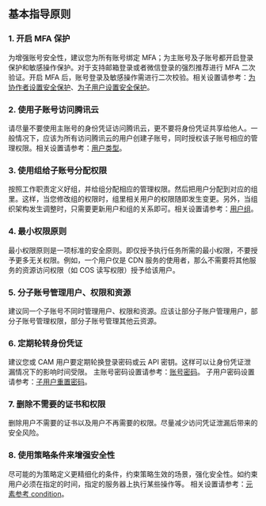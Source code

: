 ## 基本指导原则

### 1. 开启 MFA 保护

为增强账号安全性，建议您为所有账号绑定 MFA；为主账号及子账号都开启登录保护和敏感操作保护。对于支持邮箱登录或者微信登录的强烈推荐进行 MFA 二次验证。开启 MFA 后，账号登录及敏感操作需进行二次校验。相关设置请参考：[为协作者设置安全保护](https://cloud.tencent.com/document/product/598/36626)、[为子用户设置安全保护](https://cloud.tencent.com/document/product/598/36383)。

### 2. 使用子账号访问腾讯云

请尽量不要使用主账号的身份凭证访问腾讯云，更不要将身份凭证共享给他人。一般情况下，应该为所有访问腾讯云的用户创建子账号，同时授权该子账号相应的管理权限。相关设置请参考：[用户类型](https://cloud.tencent.com/document/product/598/13665)。

### 3. 使用组给子账号分配权限

按照工作职责定义好组，并给组分配相应的管理权限。然后把用户分配到对应的组里。这样，当您修改组的权限时，组里相关用户的权限随即发生变更。另外，当组织架构发生调整时，只需要更新用户和组的关系即可。相关设置请参考：[用户组](https://cloud.tencent.com/document/product/598/14985)。

### 4. 最小权限原则

最小权限原则是一项标准的安全原则。即仅授予执行任务所需的最小权限，不要授予更多无关权限。例如，一个用户仅是 CDN 服务的使用者，那么不需要将其他服务的资源访问权限（如 COS 读写权限）授予给该用户。

### 5. 分子账号管理用户、权限和资源

建议同一个子账号不同时管理用户、权限和资源。应该让部分子账户管理用户，部分子账号管理权限，部分子账号管理其他云资源。

### 6. 定期轮转身份凭证

建议您或 CAM 用户要定期轮换登录密码或云 API 密钥。这样可以让身份凭证泄漏情况下的影响时间受限。
主账号密码设置请参考：[账号密码](https://cloud.tencent.com/document/product/378/14623)。
子用户密码设置请参考：[子用户重置密码](https://cloud.tencent.com/document/product/598/36260)。

### 7. 删除不需要的证书和权限

删除用户不需要的证书以及用户不再需要的权限。尽量减少访问凭证泄漏后带来的安全风险。

### 8. 使用策略条件来增强安全性

尽可能的为策略定义更精细化的条件，约束策略生效的场景，强化安全性。如约束用户必须在指定的时间，指定的服务器上执行某些操作等。
相关设置请参考：[元素参考 condition](https://cloud.tencent.com/document/product/598/10603#6.-.E7.94.9F.E6.95.88.E6.9D.A1.E4.BB.B6.EF.BC.88condition.EF.BC.89)。


